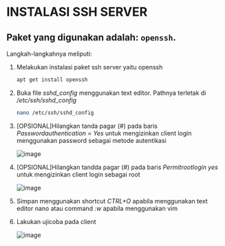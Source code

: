 <h1>INSTALASI SSH SERVER</h1>

## Paket yang digunakan adalah: `openssh`.

Langkah-langkahnya meliputi:
1. Melakukan instalasi paket ssh server yaitu openssh
   ```sh
   apt get install openssh
   ```

3. Buka file <i>sshd_config</i> menggunakan text editor. Pathnya terletak di _/etc/ssh/sshd_config_
   ```sh
   nano /etc/ssh/sshd_config
   ```

5. [OPSIONAL]Hilangkan tanda pagar (#) pada baris _Passwordauthentication = Yes_ untuk mengizinkan client login menggunakan password sebagai metode autentikasi<br>

   ![image](https://github.com/rodipisroi/LinuxServer/assets/104636035/87daf103-c8a7-40e4-a8e8-d96a448564fe)

6. [OPSIONAL]Hilangkan tandda pagar (#) pada baris _Permitrootlogin yes_ untuk mengizinkan client login sebagai root<br>
 
   ![image](https://github.com/rodipisroi/LinuxServer/assets/104636035/c32ec440-8378-45c7-9bab-3b2742214f4d)

7. Simpan menggunakan shortcut _CTRL+O_ apabila menggunakan text editor nano atau command _:w_ apabila menggunakan vim
8. Lakukan ujicoba pada client
   
   ![image](https://github.com/rodipisroi/LinuxServer/assets/104636035/538245ae-8b2e-428f-aa56-e165f45406d5)


